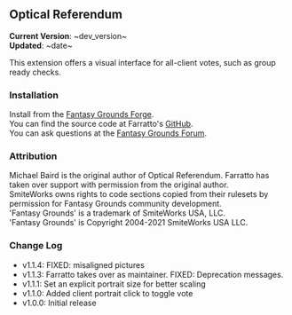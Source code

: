 ## Optical Referendum
**Current Version**: ~dev_version~ \
**Updated**: ~date~

This extension offers a visual interface for all-client votes, such as group ready checks.

### Installation

Install from the [Fantasy Grounds Forge](https://forge.fantasygrounds.com/shop/items/966/view). \
You can find the source code at Farratto's [GitHub](https://github.com/Farratto/OpticalReferendum). \
You can ask questions at the [Fantasy Grounds Forum](https://www.fantasygrounds.com/forums/showthread.php?76165).

### Attribution

Michael Baird is the original author of Optical Referendum.  Farratto has taken over support with permission from the original author. \
SmiteWorks owns rights to code sections copied from their rulesets by permission for Fantasy Grounds community development. \
'Fantasy Grounds' is a trademark of SmiteWorks USA, LLC. \
'Fantasy Grounds' is Copyright 2004-2021 SmiteWorks USA LLC.

### Change Log

* v1.1.4: FIXED: misaligned pictures
* v1.1.3: Farratto takes over as maintainer. FIXED: Deprecation messages.
* v1.1.1: Set an explicit portrait size for better scaling
* v1.1.0: Added client portrait click to toggle vote
* v1.0.0: Initial release